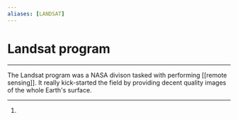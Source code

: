```yaml
---
aliases: [LANDSAT]
---
```

# Landsat program
---
The Landsat program was a NASA divison tasked with performing [[remote sensing]]. It really kick-started the field by providing decent quality images of the whole Earth's surface. 

---
1. 